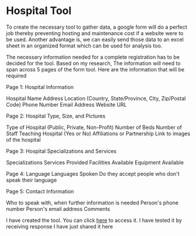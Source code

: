 # Hospital Tool

To create the necessary tool to gather data, a google form will do a perfect job thereby preventing hosting and maintenance cost if a website were to be used. 
Another advantage is, we can easily send those data to an excel sheet in an organized format which can be used for analysis too.

The necessary information needed for a complete registration has to be decided for the tool. Based on my research, The information will need to span across 5 pages of the form tool. Here are the information that will be required

Page 1: Hospital Information

Hospital Name
Address
Location (Country, State/Province, City, Zip/Postal Code)
Phone Number
Email Address
Website URL

Page 2: Hospital Type, Size, and Pictures

Type of Hospital (Public, Private, Non-Profit)
Number of Beds
Number of Staff
Teaching Hospital (Yes or No)
Affiliations or Partnership
Link to images of the hospital

Page 3: Hospital Specializations and Services

Specializations 
Services Provided 
Facilities Available
Equipment Available 

Page 4: Language 
Languages Spoken 
Do they accept people who don't speak their language

Page 5: Contact Information

Who to speak with, when further information is needed
Person's phone number
Person's email address
Comments



I have created the tool. You can click [here](https://forms.gle/HybnUkHK4URDHqrg7) to access it.
I have tested it by receiving response
I have just shared it here 